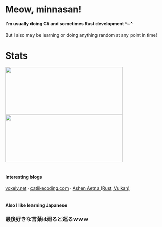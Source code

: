 
<div>
  <div>
    <h1>Meow, minnasan!</h1>
    <h4>I'm usually doing C# and sometimes Rust development ^~^</h4>
    <p>But I also may be learning or doing anything random at any point in time!</p>
  </div>
</div>

<div>
  <h1>Stats</h1>
  <a href="https://github.com/lyrapuff">
    <img align="center" width="370" height="150" src="https://github-readme-stats.vercel.app/api?username=lyrapuff&show_icons=true&theme=panda&custom_title=あたしのスタット&count_private=true&hide_border=true&include_all_commits=true" />
  </a>
  <a href="https://github.com/lyrapuff">
    <img align="center" width="370" height="150" src="https://github-readme-stats.vercel.app/api/top-langs/?username=lyrapuff&layout=compact&hide_border=true&theme=panda&count_private=true" />
  </a>
</div>

<br>

<div>
  <h4>Interesting blogs</h4>
  <a target="_blank" href="https://voxely.net/blog/">voxely.net</a>
  ·
  <a target="_blank" href="https://catlikecoding.com/">catlikecoding.com</a>
  ·
  <a target="_blank" href="https://hoj-senna.github.io/ashen-aetna/">Ashen Aetna (Rust, Vulkan)</a>
</div>

<br>

<div>
  <h4>Also I like learning Japanese</h4>
  <h3>最後好きな言葉は廻ると巡るｗｗｗ</h3>
</div>
